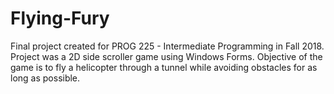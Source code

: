 # Flying-Fury
Final project created for PROG 225 - Intermediate Programming in Fall 2018. Project was a 2D side scroller game using Windows Forms. Objective of the game is to fly a helicopter through a tunnel while avoiding obstacles for as long as possible.
